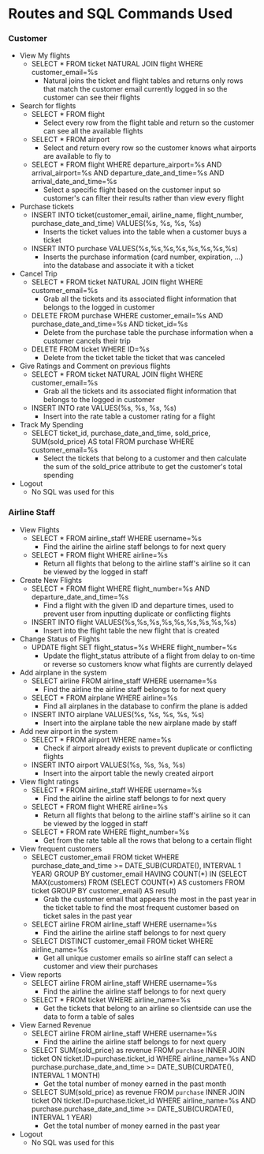 # Routes and SQL Commands Used

### Customer

- View My flights
  - SELECT \* FROM ticket NATURAL JOIN flight WHERE customer_email=%s
    - Natural joins the ticket and flight tables and returns only rows that match the customer email currently logged in so the customer can see their flights
- Search for flights
  - SELECT \* FROM flight
    - Select every row from the flight table and return so the customer can see all the available flights
  - SELECT \* FROM airport
    - Select and return every row so the customer knows what airports are available to fly to
  - SELECT \* FROM flight WHERE departure_airport=%s AND arrival_airport=%s AND departure_date_and_time=%s AND arrival_date_and_time=%s
    - Select a specific flight based on the customer input so customer's can filter their results rather than view every flight
- Purchase tickets
  - INSERT INTO ticket(customer_email, airline_name, flight_number, purchase_date_and_time) VALUES(%s, %s, %s, %s)
    - Inserts the ticket values into the table when a customer buys a ticket
  - INSERT INTO purchase VALUES(%s,%s,%s,%s,%s,%s,%s,%s)
    - Inserts the purchase information (card number, expiration, ...) into the database and associate it with a ticket
- Cancel Trip
  - SELECT \* FROM ticket NATURAL JOIN flight WHERE customer_email=%s
    - Grab all the tickets and its associated flight information that belongs to the logged in customer
  - DELETE FROM purchase WHERE customer_email=%s AND purchase_date_and_time=%s AND ticket_id=%s
    - Delete from the purchase table the purchase information when a customer cancels their trip
  - DELETE FROM ticket WHERE ID=%s
    - Delete from the ticket table the ticket that was canceled
- Give Ratings and Comment on previous flights
  - SELECT \* FROM ticket NATURAL JOIN flight WHERE customer_email=%s
    - Grab all the tickets and its associated flight information that belongs to the logged in customer
  - INSERT INTO rate VALUES(%s, %s, %s, %s)
    - Insert into the rate table a customer rating for a flight
- Track My Spending
  - SELECT ticket_id, purchase_date_and_time, sold_price, SUM(sold_price) AS total FROM purchase WHERE customer_email=%s
    - Select the tickets that belong to a customer and then calculate the sum of the sold_price attribute to get the customer's total spending
- Logout
  - No SQL was used for this

### Airline Staff

- View Flights
  - SELECT \* FROM airline_staff WHERE username=%s
    - Find the airline the airline staff belongs to for next query
  - SELECT \* FROM flight WHERE airline=%s
    - Return all flights that belong to the airline staff's airline so it can be viewed by the logged in staff
- Create New Flights
  - SELECT \* FROM flight WHERE flight_number=%s AND departure_date_and_time=%s
    - Find a flight with the given ID and departure times, used to prevent user from inputting duplicate or conflicting flights
  - INSERT INTO flight VALUES(%s,%s,%s,%s,%s,%s,%s,%s,%s)
    - Insert into the flight table the new flight that is created
- Change Status of Flights
  - UPDATE flight SET flight_status=%s WHERE flight_number=%s
    - Update the flight_status attribute of a flight from delay to on-time or reverse so customers know what flights are currently delayed
- Add airplane in the system
  - SELECT airline FROM airline_staff WHERE username=%s
    - Find the airline the airline staff belongs to for next query
  - SELECT \* FROM airplane WHERE airline=%s
    - Find all airplanes in the database to confirm the plane is added
  - INSERT INTO airplane VALUES(%s, %s, %s, %s, %s)
    - Insert into the airplane table the new airplane made by staff
- Add new airport in the system
  - SELECT \* FROM airport WHERE name=%s
    - Check if airport already exists to prevent duplicate or conflicting flights
  - INSERT INTO airport VALUES(%s, %s, %s, %s)
    - Insert into the airport table the newly created airport
- View flight ratings
  - SELECT \* FROM airline_staff WHERE username=%s
    - Find the airline the airline staff belongs to for next query
  - SELECT \* FROM flight WHERE airline=%s
    - Return all flights that belong to the airline staff's airline so it can be viewed by the logged in staff
  - SELECT \* FROM rate WHERE flight_number=%s
    - Get from the rate table all the rows that belong to a certain flight
- View frequent customers
  - SELECT customer_email FROM ticket WHERE purchase_date_and_time >= DATE_SUB(CURDATE(), INTERVAL 1 YEAR) GROUP BY customer_email HAVING COUNT(\*) IN (SELECT MAX(customers) FROM (SELECT COUNT(\*) AS customers FROM ticket GROUP BY customer_email) AS result)
    - Grab the customer email that appears the most in the past year in the ticket table to find the most frequent customer based on ticket sales in the past year
  - SELECT airline FROM airline_staff WHERE username=%s
    - Find the airline the airline staff belongs to for next query
  - SELECT DISTINCT customer_email FROM ticket WHERE airline_name=%s
    - Get all unique customer emails so airline staff can select a customer and view their purchases
- View reports
  - SELECT airline FROM airline_staff WHERE username=%s
    - Find the airline the airline staff belongs to for next query
  - SELECT \* FROM ticket WHERE airline_name=%s
    - Get the tickets that belong to an airline so clientside can use the data to form a table of sales
- View Earned Revenue
  - SELECT airline FROM airline_staff WHERE username=%s
    - Find the airline the airline staff belongs to for next query
  - SELECT SUM(sold_price) as revenue FROM `purchase` INNER JOIN ticket ON ticket.ID=purchase.ticket_id WHERE airline_name=%s AND purchase.purchase_date_and_time >= DATE_SUB(CURDATE(), INTERVAL 1 MONTH)
    - Get the total number of money earned in the past month
  - SELECT SUM(sold_price) as revenue FROM `purchase` INNER JOIN ticket ON ticket.ID=purchase.ticket_id WHERE airline_name=%s AND purchase.purchase_date_and_time >= DATE_SUB(CURDATE(), INTERVAL 1 YEAR)
    - Get the total number of money earned in the past year
- Logout
  - No SQL was used for this
